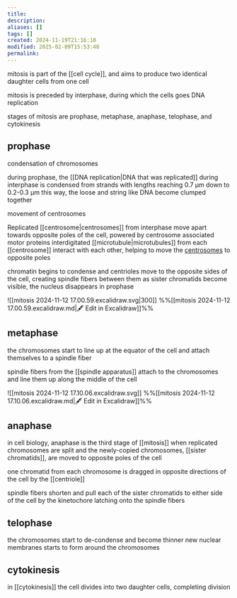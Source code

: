 ```yaml
---
title: 
description: 
aliases: []
tags: []
created: 2024-11-19T21:16:10
modified: 2025-02-09T15:53:48
permalink:
---
```


mitosis is part of the [[cell cycle]], and aims to produce two identical daughter cells from one cell

mitosis is preceded by interphase, during which the cells goes DNA replication

stages of mitosis are prophase, metaphase, anaphase, telophase, and cytokinesis

## prophase

condensation of chromosomes

during prophase, the [[DNA replication|DNA that was replicated]] during interphase is condensed from strands with lengths reaching 0.7 μm down to 0.2-0.3 μm
this way, the loose and string like DNA become clumped together

movement of centrosomes

Replicated [[centrosome|centrosomes]] from interphase move apart towards opposite poles of the cell, powered by centrosome associated motor proteins
interdigitated [[microtubule|microtubules]] from each [[centrosome]] interact with each other, helping to move the [centrosomes](https://en.wikipedia.org/wiki/Centrosome "Centrosome") to opposite poles

chromatin begins to condense and centrioles move to the opposite sides of the cell, creating spindle fibers between them
as sister chromatids become visible, the nucleus disappears in prophase


![[mitosis 2024-11-12 17.00.59.excalidraw.svg|300]]
%%[[mitosis 2024-11-12 17.00.59.excalidraw.md|🖋 Edit in Excalidraw]]%%

## metaphase

the chromosomes start to line up at the equator of the cell and attach themselves to a spindle fiber

spindle fibers from the [[spindle apparatus]] attach to the chromosomes and line them up along the middle of the cell

![[mitosis 2024-11-12 17.10.06.excalidraw.svg]]
%%[[mitosis 2024-11-12 17.10.06.excalidraw.md|🖋 Edit in Excalidraw]]%%

## anaphase

in cell biology, anaphase is the third stage of [[mitosis]] when replicated chromosomes are split and the newly-copied chromosomes, [[sister chromatids]], are moved to opposite poles of the cell

one chromatid from each chromosome is dragged in opposite directions of the cell by the [[centriole]]

spindle fibers shorten and pull each of the sister chromatids to either side of the cell by the kinetochore latching onto the spindle fibers

## telophase

the chromosomes start to de-condense and become thinner
new nuclear membranes starts to form around the chromosomes

## cytokinesis

in [[cytokinesis]] the cell divides into two daughter cells, completing division

